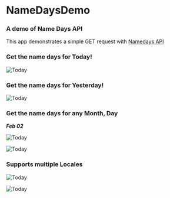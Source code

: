 # NameDaysDemo
### A demo of Name Days API
This app demonstrates a simple GET request with [Namedays API ](https://api.abalin.net)

### Get the name days for Today!

![Today](images/Screenshot_20180507-042054_small.png)

### Get the name days for Yesterday!

![Today](images/Screenshot_20180507-042101_small.png)

### Get the name days for any Month, Day
**_Feb 02_**

![Today](images/Screenshot_20180507-042152_small.png)

![Today](images/Screenshot_20180507-042210_small.png)

### Supports multiple Locales

![Today](images/Screenshot_20180507-042258_small.png)

![Today](images/Screenshot_20180507-043800_small.png)
